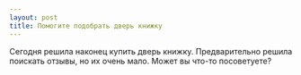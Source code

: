 ```yaml
---
layout: post 
title: Помогите подобрать дверь книжку 
--- 
```

Сегодня решила наконец купить дверь книжку. Предварительно решила поискать отзывы, но их очень мало. Может вы что-то посоветуете?